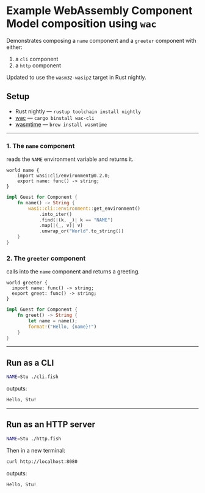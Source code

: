 # Example WebAssembly Component Model composition using `wac`

Demonstrates composing a `name` component and a `greeter` component with either:

1. a `cli` component
2. a `http` component

Updated to use the `wasm32-wasip2` target in Rust nightly.

## Setup

* Rust nightly — `rustup toolchain install nightly`
* [wac](https://github.com/bytecodealliance/wac) — `cargo binstall wac-cli`
* [wasmtime](https://github.com/bytecodealliance/wasmtime) — `brew install wasmtime`

----

### 1. The `name` component
reads the `NAME` environment variable and returns it.
```wit
world name {
    import wasi:cli/environment@0.2.0;
    export name: func() -> string;
}
```

```rust
impl Guest for Component {
    fn name() -> String {
        wasi::cli::environment::get_environment()
            .into_iter()
            .find(|(k, _)| k == "NAME")
            .map(|(_, v)| v)
            .unwrap_or("World".to_string())
    }
}
```

### 2. The `greeter` component
calls into the `name` component and returns a greeting.

```wit
world greeter {
  import name: func() -> string;
  export greet: func() -> string;
}
```

```rust
impl Guest for Component {
    fn greet() -> String {
        let name = name();
        format!("Hello, {name}!")
    }
}
```

----


## Run as a CLI

```sh
NAME=Stu ./cli.fish
```

outputs:
```txt
Hello, Stu!
```

----

## Run as an HTTP server

```sh
NAME=Stu ./http.fish
```

Then in a new terminal:

```sh
curl http://localhost:8080
```

outputs:
```txt
Hello, Stu!
```

